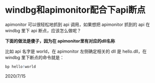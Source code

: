 # windbg和apimonitor配合下api断点

apimonitor 可以很轻松地抓到 api 调用，如果想把 apimonitor 抓到的 api 在 windbg 里下 api 断点，应该怎么做呢？  

**下面的做法是傻子，因为在 apimonitor里有对应的dll名称**  

比如 api 名字是 world，在 apimonitor 左侧确定相关的 dll 是 hello.dll，在 windbg 里下断点的命令就是：  
```r
bp hello!world
```


2020/7/15  
